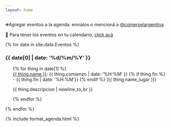 ```yaml
---
layout: home
---
```


<p class='instr'>➕Agregar eventos a la agenda: envialos o mencioná a <a href='https://www.instagram.com/comerselargentina/' target=_blank>@comerselargentina</a></p>
<p class='ical'>📅 Para tener los eventos en tu calendario, <a href='{% link calendar.ics  %}'>click acá</a></p>

{% for date in site.data.Eventos %}
<section class='date' data-date='{{ date[0] | date: "%Y-%m-%d" }}'>

<h3> {{ date[0] | date: '%d/%m/%Y' }} </h3>

<ol class='events'>
  {% for thing in date[1] %}
    <li> <a href='{{thing.url}}' target=_blank>{{ thing.name }}</a>: {{ thing.comienzo | date: '%H:%M' }}
      {% if thing.fin  %}
        - {{ thing.fin | date: '%H:%M'}} 
      {% endif %}
      <span class='where'>({{ thing.name_lugar  }})</span>
      <p class='description'>{{ thing.descripcion | newline_to_br  }}</p>
    </li>
  {% endfor %}
</ol>
</section>
{% endfor %}


{% include format_agenda.html %}
<style>
 .past {
  opacity: 30%
 }
section.date ol.events {
  margin-left: 0px;
}
section.date ol.events li{
  list-style-type: none;
}

p.description {
  height: 2em
  text-overflow: ellipsis;
  overflow: hidden;
  display: -webkit-box;
  -webkit-line-clamp: 1; /* number of lines to show */
  line-clamp: 1; 
  -webkit-box-orient: vertical;
}
p.description.show {
  overflow: auto;
  display: -webkit-box;
  -webkit-line-clamp: unset; /* number of lines to show */
  line-clamp: unset; 
  -webkit-box-orient: vertical;
}
</style>
